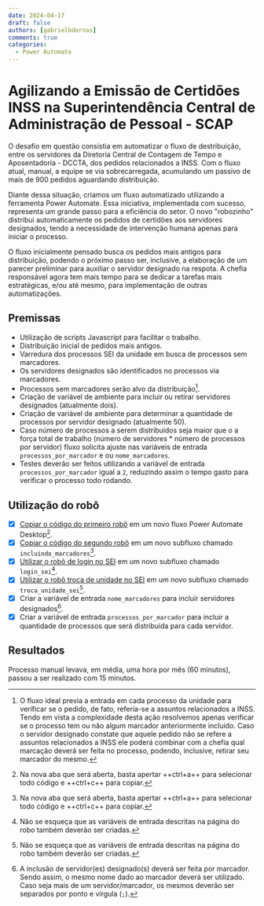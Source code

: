 ```yaml
---
date: 2024-04-17
draft: false
authors: [gabrielbdornas]
comments: true
categories:
  - Power Automate
---
```


# Agilizando a Emissão de Certidões INSS na Superintendência Central de Administração de Pessoal - SCAP

O desafio em questão consistia em automatizar o fluxo de destribuição, entre os servidores da Diretoria Central de Contagem de Tempo e Aposentadoria - DCCTA, dos pedidos relacionados a INSS.
Com o fluxo atual, manual, a equipe se via sobrecarregada, acumulando um passivo de mais de 900 pedidos aguardando distribuição.

<!-- more -->

Diante dessa situação, criamos um fluxo automatizado utilizando a ferramenta Power Automate.
Essa iniciativa, implementada com sucesso, representa um grande passo para a eficiência do setor.
O novo "robozinho" distribui automaticamente os pedidos de certidões aos servidores designados, tendo a necessidade de intervenção humana apenas para iniciar o processo.

O fluxo inicialmente pensado busca os pedidos mais antigos para distribuição, podendo o próximo passo ser, inclusive, a elaboração de um parecer preliminar para auxiliar o servidor designado na respota.
A chefia responsável agora tem mais tempo para se dedicar a tarefas mais estratégicas, e/ou até mesmo, para implementação de outras automatizações.

## Premissas

- Utilização de scripts Javascript para facilitar o trabalho.
- Distribuição inicial de pedidos mais antigos.
- Varredura dos processos SEI da unidade em busca de processos sem marcadores.
- Os servidores designados são identificados no processos via marcadores.
- Processos sem marcadores serão alvo da distribuição[^1].
- Criação de variável de ambiente para incluir ou retirar servidores designados (atualmente dois).
- Criação de variável de ambiente para determinar a quantidade de processos por servidor designado (atualmente 50).
- Caso número de processos a serem distribuídos seja maior que o a força total de trabalho (número de servidores * número de processos por servidor) fluxo solicita ajuste nas variáveis de entrada `processos_por_marcador` e ou `nome_marcadores`.
- Testes deverão ser feitos utilizando a variável de entrada `processos_por_marcador` igual a `2`, reduzindo assim o tempo gasto para verificar o processo todo rodando.

## Utilização do robô

- [x] [Copiar o código do primeiro robô](https://raw.githubusercontent.com/automatiza-mg/biblioteca-de-robos/main/robos/scap_inclusao_marcadores_main.txt) em um novo fluxo Power Automate Desktop[^2].
- [x] [Copiar o código do segundo robô](https://raw.githubusercontent.com/automatiza-mg/biblioteca-de-robos/main/robos/scap_inclusao_marcadores_incluindo_marcadores.txt) em um novo subfluxo chamado `incluindo_marcadores`[^2].
- [x]  [Utilizar o robô de login no SEI](../../../robos/login_sei/index.md#montando-o-seu-robo) em um novo subfluxo chamado `login_sei`[^3].
- [x]  [Utilizar o robô troca de unidade no SEI](../../../robos/troca_unidade_sei/index.md#montando-o-seu-robo) em um novo subfluxo chamado `troca_unidade_sei`[^3].
- [x] Criar a variável de entrada `nome_marcadores` para incluir servidores designados[^4].
- [x] Criar a variável de entrada `processos_por_marcador` para incluir a quantidade de processos que será distribuida para cada servidor.

## Resultados

Processo manual levava, em média, uma hora por mês (60 minutos), passou a ser realizado com 15 minutos.

[^1]: O fluxo ideal previa a entrada em cada processo da unidade para verificar se o pedido, de fato, referia-se a assuntos relacionados a INSS.
Tendo em vista a complexidade desta ação resolvemos apenas verificar se o processo tem ou não algum marcador anteriormente incluído.
Caso o servidor designado constate que aquele pedido não se refere a assuntos relacionados a INSS ele poderá combinar com a chefia qual marcação deverá ser feita no processo, podendo, inclusive, retirar seu marcador do mesmo.
[^2]: Na nova aba que será aberta, basta apertar ++ctrl+a++ para selecionar todo código e ++ctrl+c++ para copiar.
[^3]: Não se esqueça que as variáveis de entrada descritas na página do robo também deverão ser criadas.
[^4]: A inclusão de servidor(es) designado(s) deverá ser feita por marcador. Sendo assim, o mesmo nome dado ao marcador deverá ser utilizado.
Caso seja mais de um servidor/marcador, os mesmos deverão ser separados por ponto e vírgula (`;`).
